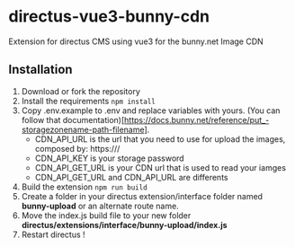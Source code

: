 # directus-vue3-bunny-cdn
Extension for directus CMS using vue3 for the bunny.net Image CDN


## Installation
1. Download or fork the repository
2. Install the requirements  ```npm install``` 
3. Copy .env.example to .env and replace variables with yours. (You can follow that documentation)[https://docs.bunny.net/reference/put_-storagezonename-path-filename]. 
    - CDN_API_URL is the url that you need to use for upload the images, composed by: https://<storage entry point>/<storage name>
    - CDN_API_KEY is your storage password
    - CDN_API_GET_URL is your CDN url that is used to read your iamges
    - CDN_API_GET_URL and CDN_API_URL are differents
4. Build the extension ```npm run build```
5. Create a folder in your directus extension/interface folder named **bunny-upload** or an alternate route name.
6. Move the index.js build file to your new folder **directus/extensions/interface/bunny-upload/index.js**
7. Restart directus !
